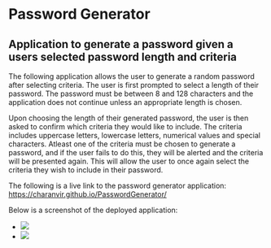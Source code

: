 # Password Generator

## Application to generate a password given a users selected password length and criteria

The following application allows the user to generate a random password after selecting criteria. The user is first prompted to select a length of their password. The password must be between 8 and 128 characters and the application does not continue unless an appropriate length is chosen. 

Upon choosing the length of their generated password, the user is then asked to confirm which criteria they would like to include. The criteria includes uppercase letters, lowercase letters, numerical values and special characters. Atleast one of the criteria must be chosen to generate a password, and if the user fails to do this, they will be alerted and the criteria will be presented again. This will allow the user to once again select the criteria they wish to include in their password.

The following is a live link to the password generator application: https://charanvir.github.io/PasswordGenerator/

Below is a screenshot of the deployed application:
- <img src="images/withoutPassword.jpeg">
- <img src="images/withPassword.jpeg">